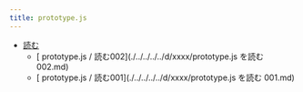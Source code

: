 ```yaml
---
title: prototype.js
---
```



- [読む](./読む/index.md)
    - [ prototype.js / 読む002](./../../../../d/xxxx/prototype.js を読む 002.md)
    - [ prototype.js / 読む001](./../../../../d/xxxx/prototype.js を読む 001.md)





